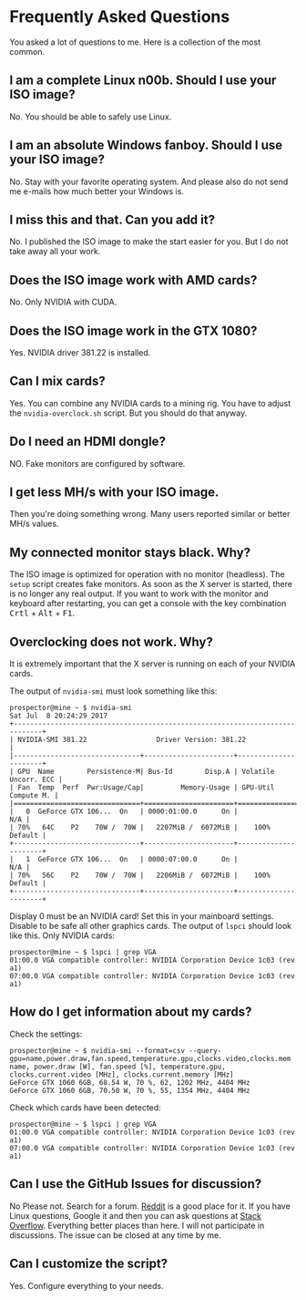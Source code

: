 # Frequently Asked Questions

You asked a lot of questions to me.
Here is a collection of the most common.

## I am a complete Linux n00b. Should I use your ISO image?

No. You should be able to safely use Linux.

## I am an absolute Windows fanboy. Should I use your ISO image?

No. Stay with your favorite operating system.
And please also do not send me e-mails how much better your Windows is.

## I miss this and that. Can you add it?

No. I published the ISO image to make the start easier for you.
But I do not take away all your work.

## Does the ISO image work with AMD cards?

No. Only NVIDIA with CUDA.

## Does the ISO image work in the GTX 1080?

Yes. NVIDIA driver 381.22 is installed.

## Can I mix cards?

Yes. You can combine any NVIDIA cards to a mining rig.
You have to adjust the `nvidia-overclock.sh` script.
But you should do that anyway.

## Do I need an HDMI dongle?

NO. Fake monitors are configured by software.

## I get less MH/s with your ISO image.

Then you're doing something wrong. Many users reported similar or better MH/s values.

## My connected monitor stays black. Why?

The ISO image is optimized for operation with no monitor (headless).
The `setup` script creates fake monitors.
As soon as the X server is started, there is no longer any real output.
If you want to work with the monitor and keyboard after restarting, you can get a console with the key combination
<kbd>Crtl</kbd> + <kbd>Alt</kbd> + <kbd>F1</kbd>.

## Overclocking does not work. Why?

It is extremely important that the X server is running on each of your NVIDIA cards.

The output of `nvidia-smi` must look something like this:

```
prospector@mine ~ $ nvidia-smi
Sat Jul  8 20:24:29 2017
+-----------------------------------------------------------------------------+
| NVIDIA-SMI 381.22                 Driver Version: 381.22                    |
|-------------------------------+----------------------+----------------------+
| GPU  Name        Persistence-M| Bus-Id        Disp.A | Volatile Uncorr. ECC |
| Fan  Temp  Perf  Pwr:Usage/Cap|         Memory-Usage | GPU-Util  Compute M. |
|===============================+======================+======================|
|   0  GeForce GTX 106...  On   | 0000:01:00.0      On |                  N/A |
| 70%   64C    P2    70W /  70W |   2207MiB /  6072MiB |    100%      Default |
+-------------------------------+----------------------+----------------------+
|   1  GeForce GTX 106...  On   | 0000:07:00.0      On |                  N/A |
| 70%   56C    P2    70W /  70W |   2206MiB /  6072MiB |    100%      Default |
+-------------------------------+----------------------+----------------------+
```

Display 0 must be an NVIDIA card!
Set this in your mainboard settings.
Disable to be safe all other graphics cards.
The output of `lspci` should look like this. Only NVIDIA cards:

```
prospector@mine ~ $ lspci | grep VGA
01:00.0 VGA compatible controller: NVIDIA Corporation Device 1c03 (rev a1)
07:00.0 VGA compatible controller: NVIDIA Corporation Device 1c03 (rev a1)
```

## How do I get information about my cards?

Check the settings:

```
prospector@mine ~ $ nvidia-smi --format=csv --query-gpu=name,power.draw,fan.speed,temperature.gpu,clocks.video,clocks.mem
name, power.draw [W], fan.speed [%], temperature.gpu, clocks.current.video [MHz], clocks.current.memory [MHz]
GeForce GTX 1060 6GB, 68.54 W, 70 %, 62, 1202 MHz, 4404 MHz
GeForce GTX 1060 6GB, 70.50 W, 70 %, 55, 1354 MHz, 4404 MHz
```

Check which cards have been detected:

```
prospector@mine ~ $ lspci | grep VGA
01:00.0 VGA compatible controller: NVIDIA Corporation Device 1c03 (rev a1)
07:00.0 VGA compatible controller: NVIDIA Corporation Device 1c03 (rev a1)
```

## Can I use the GitHub Issues for discussion?

No Please not. Search for a forum.
[Reddit](https://www.reddit.com/r/EtherMining/) is a good place for it.
If you have Linux questions, Google it and then you can ask questions at [Stack Overflow](https://stackoverflow.com/).
Everything better places than here.
I will not participate in discussions.
The issue can be closed at any time by me.

## Can I customize the script?

Yes. Configure everything to your needs.